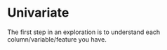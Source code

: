 # Univariate
The first step in an exploration is to understand each column/variable/feature you have. 
